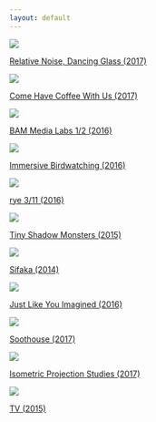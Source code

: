 ```yaml
---
layout: default
---
```

<div class="home">
</div>

  <body>

  <div id="wrapper">
  <a href="http://kevinegbert.com/glass">
  <div class="item"><img src="img/glass.jpg" class="hover" /></div>
  <p class="text">Relative Noise, Dancing Glass (2017)</p></a>
  </div>

<!-- <img align="right" src="img/blue.png"> -->
<link href="css/styles.css" rel="stylesheet" />

 <div class="masonry">


<div id="wrapper">
<a href="http://kevinegbert.com/coffee">
<div class="item"><img src="img/coffee.jpg" class="hover" /></div>
<p class="text">Come Have Coffee With Us (2017)</p></a>
</div>

<div id="wrapper">
<a href="http://kevinegbert.com/BAM-sound-walk">
<div class="item"><img src="img/bam.jpg" class="hover" /></div>
<p class="text">BAM Media Labs 1/2 (2016)</p></a>
</div>

<!--
<a href="http://localhost:4000/BAM-sound-walk">
<div class="item"><img src="img/1.jpg"></div>
</a> -->
<div id="wrapper">
<a href="http://kevinegbert.com/Immersive-Birdwatching">
<div class="item"><img src="img/birdwatching3.gif" class="hover" /></div>
<p class="text">Immersive Birdwatching (2016)</p></a>
</div>

<div id="wrapper">
<a href="http://kevinegbert.com/rye">
<div class="item"><img src="img/rye.png" class="hover" /></div>
<p class="text">rye 3/11 (2016)</p></a>
</div>

<div id="wrapper">
<a href="http://kevinegbert.com/tsm">
<div class="item"><img src="img/shadow1.jpg" class="hover" /></div>
<p class="text">Tiny Shadow Monsters (2015)</p></a>
</div>

<div id="wrapper">
<a href="http://kevinegbert.com/sifaka">
<div class="item"><img src="img/sifaka.png" class="hover" /></div>
<p class="text">Sifaka (2014)</p></a>
</div>

<div id="wrapper">
<a href="http://kevinegbert.com/just-like-you-imagined">
<div class="item"><img src="img/jlyi.png" class="hover" /></div>
<p class="text">Just Like You Imagined (2016)</p></a>
</div>

<div id="wrapper">
<a href="https://alohamachine.bandcamp.com/">
<div class="item"><img src="img/mice.jpg" class="hover" /></div>
<p class="text">Soothouse (2017)</p></a>
</div>

<div id="wrapper">
<a href="http://kevinegbert.com/isometric">
<div class="item"><img src="img/iso1.jpg" class="hover" /></div>
<p class="text">Isometric Projection Studies (2017)</p></a>
</div>

<div id="wrapper">
<a href="http://kevinegbert.com/tv">
<div class="item"><img src="img/tv1.jpg" class="hover" /></div>
<p class="text">TV (2015)</p></a>
</div>

</div>




  </body>
